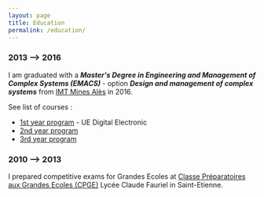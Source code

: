 ```yaml
---
layout: page
title: Education
permalink: /education/
---
```


### 2013 --> 2016

I am graduated with a ***Master's Degree in Engineering and Management of Complex Systems (EMACS)*** - option ***Design and management of complex systems*** from [IMT Mines Alès](https://www.mines-ales.fr/) in 2016.

See list of courses :
- [1st year program]({{site.url}}/assets/pdf/program_1A_emacs_2016.pdf) - UE Digital Electronic
- [2nd year program]({{site.url}}/assets/pdf/program_2A_emacs_2016.pdf)
- [3rd year program]({{site.url}}/assets/pdf/program_3A_emacs_2016.pdf)

### 2010 --> 2013

I prepared competitive exams for Grandes Ecoles at [Classe Préparatoires aux Grandes Ecoles (CPGE)](https://en.wikipedia.org/wiki/Classe_pr%C3%A9paratoire_aux_grandes_%C3%A9coles) Lycée Claude Fauriel in Saint-Etienne.
